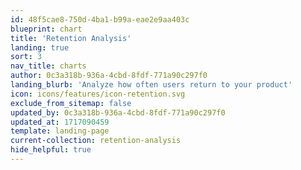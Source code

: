 ```yaml
---
id: 48f5cae8-750d-4ba1-b99a-eae2e9aa403c
blueprint: chart
title: 'Retention Analysis'
landing: true
sort: 3
nav_title: charts
author: 0c3a318b-936a-4cbd-8fdf-771a90c297f0
landing_blurb: 'Analyze how often users return to your product'
icon: icons/features/icon-retention.svg
exclude_from_sitemap: false
updated_by: 0c3a318b-936a-4cbd-8fdf-771a90c297f0
updated_at: 1717090459
template: landing-page
current-collection: retention-analysis
hide_helpful: true
---
```

